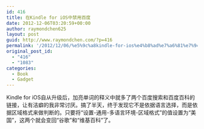 ```yaml
---
id: 416
title: 在Kindle for iOS中禁用百度
date: 2012-12-06T03:20:59+00:00
author: raymondchen625
layout: post
guid: http://www.raymondchen.com/?p=416
permalink: '/2012/12/06/%e5%9c%a8kindle-for-ios%e4%b8%ad%e7%a6%81%e7%94%a8%e7%99%be%e5%ba%a6/'
original_post_id:
  - "416"
  - "1083"
categories:
  - Book
  - Gadget
---
```

Kindle for iOS自从升级后，加亮单词的释义中就多了两个百度搜索和百度百科的链接，让有洁癖的我非常讨厌。搞了半天，终于发现它不是依据语言选择，而是依据区域格式来做判断的。只要将“设置-通用-多语言环境-区域格式”的值设置为“美国”，这两个就会变回“谷歌”和“维基百科”了。